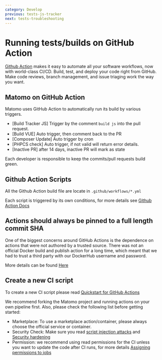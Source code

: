 ```yaml
---
category: Develop
previous: tests-js-tracker
next: tests-troubleshooting
---
```

# Running tests/builds on GitHub Action

[Github Action](https://github.com/features/actions) makes it easy to automate all your software workflows, now with world-class CI/CD. Build, test, and deploy your code right from GitHub. Make code reviews, branch management, and issue triaging work the way you want.

## Matomo on GitHub Action

Matomo uses GitHub Action to automatically run its build by various triggers.
- [Build Tracker JS] Trigger by the comment `build js` into the pull request.
- [Build VUE] Auto trigger, then comment back to the PR
- [Composer Update] Auto trigger by cron
- [PHPCS check] Auto trigger, if not valid will return error details.
- [Inactive PR] after 14 days, inactive PR will mark as state


Each developer is responsible to keep the commits/pull requests build green.

## Github Action Scripts

All the Github Action build file are locate in `.github/workflows/*.yml`

Each script is triggered by its own conditions, for more details see [Github Action Docs](https://docs.github.com/en/actions)

## Actions should always be pinned to a full length commit SHA

One of the biggest concerns around GitHub Actions is the dependence on actions that were not authored by a trusted source. There was not an official Docker build and publish action for a long time, which meant that we had to trust a third party with our DockerHub username and password.

More details can be found [Here](https://michaelheap.com/ensure-github-actions-pinned-sha/)

## Create a new CI script

To create a new CI script please read [Quickstart for GitHub Actions](https://docs.github.com/en/actions/quickstart)

We recommend forking the Matomo project and running actions on your own pipeline first. Also, please check the following list before getting started:


- Marketplace: To use a marketplace action/container, please always choose the official service or container.
- Security Check: Make sure you read [script injection attacks](https://docs.github.com/en/actions/learn-github-actions/security-hardening-for-github-actions#example-of-a-script-injection-attack) and [Security hardening](https://docs.github.com/en/actions/security-guides/security-hardening-for-github-actions)
- Permission: we recommend using read permissions for the CI unless you want to update the code after CI runs, for more details [Assigning permissions to jobs](https://docs.github.com/en/enterprise-cloud@latest/actions/using-jobs/assigning-permissions-to-jobs)
